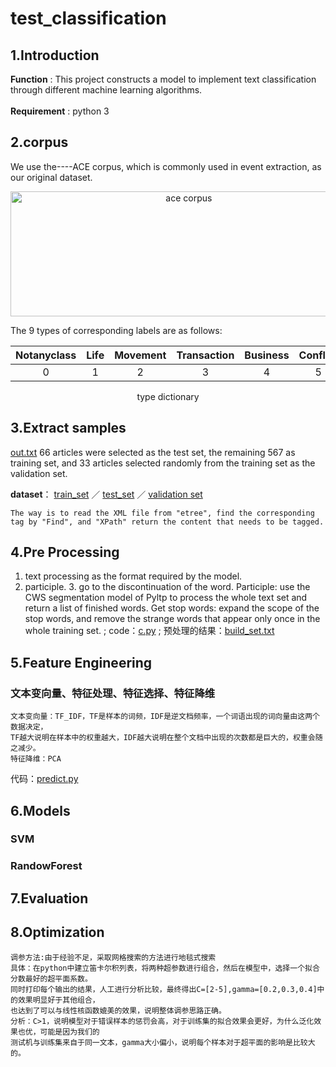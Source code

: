 # test_classification
## 1.Introduction
   **Function** : This project constructs a model to implement text classification through different machine learning algorithms.<br><br>
   **Requirement** : python 3

## 2.corpus
  We use the----ACE corpus, which is commonly used in event extraction, as our original dataset.
<div align=center><img width="554.8" height="200" src="https://github.com/qwjaskzxl/event_classification/blob/master/image/ace%20corpus.png" alt="ace corpus"/></div>

The 9 types of corresponding labels are as follows:

|Notanyclass|	Life|Movement|Transaction|Business|Conflict|Contact	|Personnel|Justice|
|:-:|:-:|:-:|:-:|:-:|:-:|:-:|:-:|:-:|
|0|1|2|3|4|5|6|7|8|
<p align="center">type dictionary</p>
   
## 3.Extract samples
[out.txt](:storage\3cb00c28-f19b-4703-bfdb-baa843b33176\ec4b2bcc.txt) 
   66 articles were selected as the test set, the remaining 567 as training set, and 33 articles selected randomly from the training set as the validation set.
   
   **dataset**：
   [train_set](https://github.com/qwjaskzxl/text-classification/blob/master/samples/train_set.txt) ／
   [test_set](https://github.com/qwjaskzxl/text-classification/blob/master/samples/test_set.txt) ／
   [validation set](https://github.com/qwjaskzxl/text-classification/blob/master/samples/ver_set.txt)
   
    The way is to read the XML file from "etree", find the corresponding tag by "Find", and "XPath" return the content that needs to be tagged.
## 4.Pre Processing
  1. text processing as the format required by the model. <br>
  2. participle. 3. go to the discontinuation of the word.
Participle: use the CWS segmentation model of Pyltp to process the whole text set and return a list of finished words.
Get stop words: expand the scope of the stop words, and remove the strange words that appear only once in the whole training set.
; code：[c.py](:storage\7baa3ef0-d75e-4c64-bedc-f451dda79824\43150200.py)
;  预处理的结果：[build_set.txt](:storage\3cb00c28-f19b-4703-bfdb-baa843b33176\cad4251d.txt)

## 5.Feature Engineering
### 文本变向量、特征处理、特征选择、特征降维
	文本变向量：TF_IDF，TF是样本的词频，IDF是逆文档频率，一个词语出现的词向量由这两个数据决定，
	TF越大说明在样本中的权重越大，IDF越大说明在整个文档中出现的次数都是巨大的，权重会随之减少。
	特征降维：PCA
代码：[predict.py](:storage\7baa3ef0-d75e-4c64-bedc-f451dda79824\f95c4f76.py)

## 6.Models
### SVM
### RandowForest

## 7.Evaluation

## 8.Optimization
	调参方法:由于经验不足，采取网格搜索的方法进行地毯式搜索
	具体：在python中建立笛卡尔积列表，将两种超参数进行组合，然后在模型中，选择一个拟合分数最好的超平面系数。
	同时打印每个输出的结果，人工进行分析比较，最终得出C=[2-5],gamma=[0.2,0.3,0.4]中的效果明显好于其他组合，
	也达到了可以与线性核函数媲美的效果，说明整体调参思路正确。
	分析：C>1，说明模型对于错误样本的惩罚会高，对于训练集的拟合效果会更好，为什么泛化效果也优，可能是因为我们的
	测试机与训练集来自于同一文本，gamma大小偏小，说明每个样本对于超平面的影响是比较大的。

